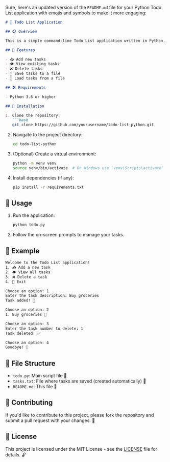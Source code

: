 Sure, here's an updated version of the `README.md` file for your Python Todo List application with emojis and symbols to make it more engaging:

```markdown
# 📝 Todo List Application

## 📋 Overview

This is a simple command-line Todo List application written in Python. It allows you to 📥 add, 👁️ view, and ❌ delete tasks from a list, making it a handy tool for managing your to-do items.

## 🚀 Features

- 📥 Add new tasks
- 👁️ View existing tasks
- ❌ Delete tasks
- 💾 Save tasks to a file
- 📂 Load tasks from a file

## 🛠️ Requirements

- Python 3.6 or higher

## 🔧 Installation

1. Clone the repository:
   ```bash
   git clone https://github.com/yourusername/todo-list-python.git
   ```

2. Navigate to the project directory:
   ```bash
   cd todo-list-python
   ```

3. (Optional) Create a virtual environment:
   ```bash
   python -m venv venv
   source venv/bin/activate  # On Windows use `venv\Scripts\activate`
   ```

4. Install dependencies (if any):
   ```bash
   pip install -r requirements.txt
   ```

## 🚀 Usage

1. Run the application:
   ```bash
   python todo.py
   ```

2. Follow the on-screen prompts to manage your tasks.

## 💬 Example

```bash
Welcome to the Todo List application!
1. 📥 Add a new task
2. 👁️ View all tasks
3. ❌ Delete a task
4. 🚪 Exit

Choose an option: 1
Enter the task description: Buy groceries
Task added! 🛒

Choose an option: 2
1. Buy groceries 🛒

Choose an option: 3
Enter the task number to delete: 1
Task deleted! ✅

Choose an option: 4
Goodbye! 👋
```

## 📂 File Structure

- `todo.py`: Main script file 📝
- `tasks.txt`: File where tasks are saved (created automatically) 💾
- `README.md`: This file 📄

## 🤝 Contributing

If you'd like to contribute to this project, please fork the repository and submit a pull request with your changes. 🙌

## 📝 License

This project is licensed under the MIT License - see the [LICENSE](LICENSE) file for details. 🔓



